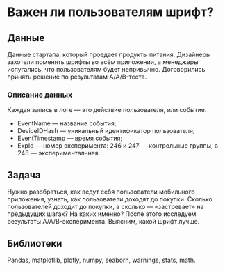 # Важен ли пользователям шрифт?
## Данные
Данные стартапа, который проедает продукты питания. Дизайнеры захотели поменять шрифты во всём приложении, а менеджеры испугались, что пользователям будет непривычно. Договорились принять решение по результатам A/A/B-теста.
### Описание данных
Каждая запись в логе — это действие пользователя, или событие.
* EventName — название события;
* DeviceIDHash — уникальный идентификатор пользователя;
* EventTimestamp — время события;
* ExpId — номер эксперимента: 246 и 247 — контрольные группы, а 248 — экспериментальная.
## Задача
Нужно разобраться, как ведут себя пользователи мобильного приложения, узнать, как пользователи доходят до покупки. Сколько пользователей доходит до покупки, а сколько — «застревает» на предыдущих шагах? На каких именно? После этого исследуем результаты A/A/B-эксперимента. Выясним, какой шрифт лучше.
## Библиотеки
Pandas, matplotlib, plotly, numpy, seaborn, warnings, stats, math.
